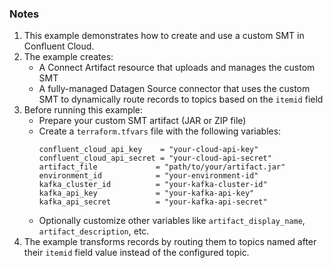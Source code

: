 ### Notes

1. This example demonstrates how to create and use a custom SMT in Confluent Cloud.
2. The example creates:
   - A Connect Artifact resource that uploads and manages the custom SMT
   - A fully-managed Datagen Source connector that uses the custom SMT to dynamically route records to topics based on the `itemid` field
3. Before running this example:
   - Prepare your custom SMT artifact (JAR or ZIP file)
   - Create a `terraform.tfvars` file with the following variables:
     ```hcl
     confluent_cloud_api_key    = "your-cloud-api-key"
     confluent_cloud_api_secret = "your-cloud-api-secret"
     artifact_file             = "path/to/your/artifact.jar"
     environment_id            = "your-environment-id"
     kafka_cluster_id          = "your-kafka-cluster-id"
     kafka_api_key             = "your-kafka-api-key"
     kafka_api_secret          = "your-kafka-api-secret"
     ```
   - Optionally customize other variables like `artifact_display_name`, `artifact_description`, etc.
4. The example transforms records by routing them to topics named after their `itemid` field value instead of the configured topic. 